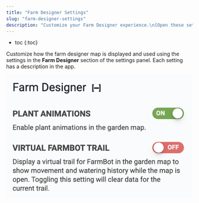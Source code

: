 ```yaml
---
title: "Farm Designer Settings"
slug: "farm-designer-settings"
description: "Customize your Farm Designer experience.\n[Open these settings in the app](https://my.farm.bot/app/designer/settings?highlight=farm_designer)"
---
```


* toc
{:toc}

Customize how the farm designer map is displayed and used using the settings in the **Farm Designer** section of the settings panel. Each setting has a description in the app.

![farm designer settings](_images/farm_designer_settings.png)

